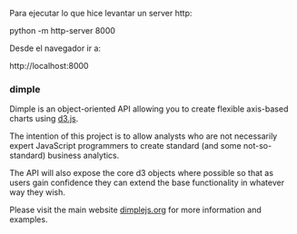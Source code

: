 Para ejecutar lo que hice levantar un server http:

python -m http-server 8000

Desde el navegador ir a:

http://localhost:8000


### dimple ###

Dimple is an object-oriented API allowing you to create flexible axis-based charts using [d3.js](http://d3js.org "d3.js").

The intention of this project is to allow analysts who are not necessarily expert JavaScript programmers to create standard (and some not-so-standard) business analytics.

The API will also expose the core d3 objects where possible so that as users gain confidence they can extend the base functionality in whatever way they wish.

Please visit the main website [dimplejs.org](http://dimplejs.org "dimple.js") for more information and examples.
